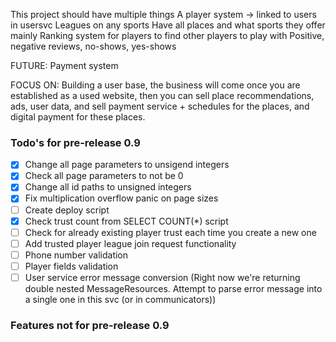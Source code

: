 This project should have multiple things
A player system -> linked to users in usersvc
Leagues on any sports
Have all places and what sports they offer mainly
Ranking system for players to find other players to play with
Positive, negative reviews, no-shows, yes-shows

FUTURE: Payment system

FOCUS ON: Building a user base, the business will come once you are established as a used website, then you can sell place recommendations, ads, user data, and sell payment service + schedules for the places, and digital payment for these places.

### Todo's for pre-release 0.9
- [x] Change all page parameters to unsigend integers
- [x] Check all page parameters to not be 0
- [x] Change all id paths to unsigned integers
- [x] Fix multiplication overflow panic on page sizes
- [ ] Create deploy script
- [x] Check trust count from SELECT COUNT(*) script
- [ ] Check for already existing player trust each time you create a new one
- [ ] Add trusted player league join request functionality
- [ ] Phone number validation
- [ ] Player fields validation 
- [ ] User service error message conversion (Right now we're returning double nested MessageResources. Attempt to parse error message into a single one in this svc (or in communicators))

### Features not for pre-release 0.9
